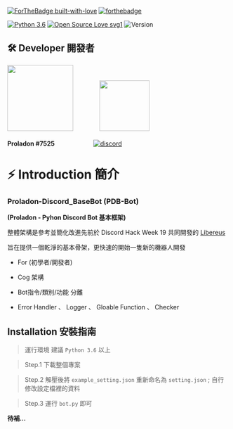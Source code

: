 [![ForTheBadge built-with-love](http://ForTheBadge.com/images/badges/built-with-love.svg)](https://GitHub.com/Naereen/)
[![forthebadge](https://forthebadge.com/images/badges/made-with-python.svg)](https://forthebadge.com)

[![Python 3.6](https://img.shields.io/badge/python-3.6-blue.svg)](https://www.python.org/downloads/release/python-367/)
[![Open Source Love svg1](https://badges.frapsoft.com/os/v1/open-source.svg?v=103)](https://github.com/ellerbrock/open-source-badges/)
![Version](https://img.shields.io/badge/Version-0.1.0A-brightgreen)


## 🛠 Developer 開發者

<img src="https://upload.cc/i1/2019/11/19/9kz7Yw.gif" width=150> 　　　　<img src="https://upload.cc/i1/2019/11/19/WwHIZS.gif" width=114.5>

**Proladon #7525**　　　　　 　[![discord](https://lihi1.cc/7CBE7)](https://lihi1.cc/j2C5r)

# ⚡ Introduction 簡介

### **Proladon-Discord_BaseBot (PDB-Bot)**

**(Proladon - Pyhon Discord Bot 基本框架)**

整體架構是參考並簡化改進先前於 Discord Hack Week 19 共同開發的 [Libereus](https://github.com/Tansc161/Libereus)

旨在提供一個乾淨的基本骨架，更快速的開始一隻新的機器人開發

- For (初學者/開發者)

- Cog 架構

- Bot指令/類別/功能 分離

- Error Handler 、 Logger 、 Gloable Function 、 Checker

## Installation 安裝指南

> 運行環境 建議 `Python 3.6` 以上

> Step.1 下載整個專案

> Step.2 解壓後將 `example_setting.json` 重新命名為 `setting.json` ; 自行修改設定檔裡的資料

> Step.3 運行 `bot.py` 即可



**待補...**
